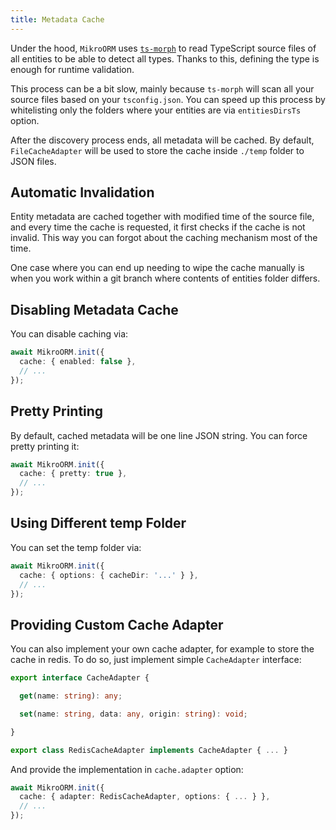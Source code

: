 ```yaml
---
title: Metadata Cache
---
```


Under the hood, `MikroORM` uses [`ts-morph`](https://github.com/dsherret/ts-morph) to read TypeScript source files of all entities to be able to detect all types. Thanks to this, defining the type is enough for runtime validation.

This process can be a bit slow, mainly because `ts-morph` will scan all your source files based on your `tsconfig.json`. You can speed up this process by whitelisting only the folders where your entities are via `entitiesDirsTs` option.

After the discovery process ends, all metadata will be cached. By default, `FileCacheAdapter` will be used to store the cache inside `./temp` folder to JSON files.

## Automatic Invalidation

Entity metadata are cached together with modified time of the source file, and every time the cache is requested, it first checks if the cache is not invalid. This way you can forgot about the caching mechanism most of the time.

One case where you can end up needing to wipe the cache manually is when you work within a git branch where contents of entities folder differs.

## Disabling Metadata Cache

You can disable caching via:

```typescript
await MikroORM.init({
  cache: { enabled: false },
  // ...
});
```

## Pretty Printing

By default, cached metadata will be one line JSON string. You can force pretty printing it:

```typescript
await MikroORM.init({
  cache: { pretty: true },
  // ...
});
```

## Using Different temp Folder

You can set the temp folder via:

```typescript
await MikroORM.init({
  cache: { options: { cacheDir: '...' } },
  // ...
});
```

## Providing Custom Cache Adapter

You can also implement your own cache adapter, for example to store the cache in redis. To do so, just implement simple `CacheAdapter` interface:

```typescript
export interface CacheAdapter {

  get(name: string): any;

  set(name: string, data: any, origin: string): void;

}
```

```typescript
export class RedisCacheAdapter implements CacheAdapter { ... }
```

And provide the implementation in `cache.adapter` option:

```typescript
await MikroORM.init({
  cache: { adapter: RedisCacheAdapter, options: { ... } },
  // ...
});
```
